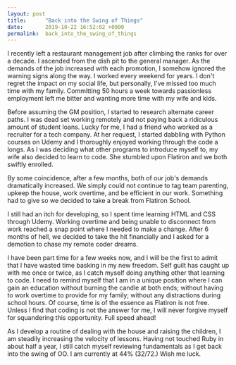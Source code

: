 ```yaml
---
layout: post
title:      "Back into the Swing of Things"
date:       2019-10-22 16:52:02 +0000
permalink:  back_into_the_swing_of_things
---
```



I recently left a restaurant management job after climbing the ranks for over a decade. I ascended from the dish pit to the general manager. As the demands of the job increased with each promotion, I somehow ignored the warning signs along the way. I worked every weekend for years. I don't regret the impact on my social life,  but personally, I've missed too much time with my family. Committing 50 hours a week towards passionless employment left me bitter and wanting more time with my wife and kids. 

Before assuming the GM position, I started to research alternate career paths. I was dead set working remotely and not paying back a ridiculous amount of student loans. Lucky for me, I had a friend who worked as a recruiter for a tech company. At her request, I started dabbling with Python courses on Udemy and I thoroughly enjoyed working through the code a longs. As I was deciding what other programs to introduce myself to, my wife also decided to learn to code. She stumbled upon Flatiron and we both swiftly enrolled. 

By some coincidence, after a few months, both of our job's demands dramatically increased. We simply could not continue to tag team parenting, upkeep the house, work overtime, and be efficient in our work. Something had to give so we decided to take a break from Flatiron School. 

I still had an itch for developing, so I spent time learning HTML and CSS through Udemy. Working overtime and being unable to disconnect from work reached a snap point where I needed to make a change. After 6 months of hell, we decided to take the hit financially and I asked for a demotion to chase my remote coder dreams. 

I have been part time for a few weeks now, and I will be the first to admit that I have wasted time basking in my new freedom. Self guilt has caught up with me once or twice, as I catch myself doing anything other that learning to code. I need to remind myself that I am in a unique position where I can gain an education without burning the candle at both ends; without having to work overtime to provide for my family; without any distractions during school hours. Of course, time is of the essence as Flatiron is not free. Unless I find that coding is not the answer for me, I will never forgive myself for squandering this opportunity. Full speed ahead!

As I develop a routine of dealing with the house and raising the children, I am steadily increasing the  velocity of lessons. Having not touched Ruby in about half a year, I still catch myself reviewing fundamentals as I get back into the swing of OO. I am currently at 44% (32/72.) Wish me luck.
 
